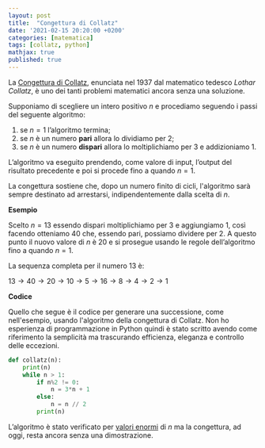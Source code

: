 ```yaml
---
layout: post
title:  "Congettura di Collatz"
date: '2021-02-15 20:20:00 +0200'
categories: [matematica]
tags: [collatz, python]
mathjax: true
published: true
---
```


La [Congettura di Collatz](https://it.wikipedia.org/wiki/Congettura_di_Collatz), enunciata nel 1937 dal matematico tedesco *Lothar Collatz*, è uno dei tanti problemi matematici ancora senza una soluzione.

Supponiamo di scegliere un intero positivo $n$ e procediamo seguendo i passi del seguente algoritmo:

1. se $n=1$ l’algoritmo termina;
2. se $n$ è un numero **pari** allora lo dividiamo per $2$;
3. se $n$ è un numero **dispari** allora lo moltiplichiamo per $3$ e addizioniamo $1$.

L’algoritmo va eseguito prendendo, come valore di input, l’output del risultato precedente e poi si procede fino a quando $n=1$.

La congettura sostiene che, dopo un numero finito di cicli, l'algoritmo sarà sempre destinato ad arrestarsi, indipendentemente dalla scelta di $n$.

**Esempio**

Scelto $n=13$ essendo dispari moltiplichiamo per $3$ e aggiungiamo $1$, così facendo otteniamo $40$ che, essendo pari, possiamo dividere per $2$. A questo punto il nuovo valore di $n$ è $20$ e si prosegue usando le regole dell’algoritmo fino a quando $n=1$.

La sequenza completa per il numero $13$ è:

$13 \rightarrow 40 \rightarrow 20 \rightarrow 10 \rightarrow 5 \rightarrow 16 \rightarrow 8 \rightarrow 4 \rightarrow 2 \rightarrow 1$

**Codice**

Quello che segue è il codice per generare una successione, come nell'esempio, usando l'algoritmo della congettura di Collatz. Non ho esperienza di programmazione in Python quindi è stato scritto avendo come riferimento la semplicità ma trascurando efficienza, eleganza e controllo delle eccezioni.

~~~ python
def collatz(n):
    print(n)
    while n > 1:
        if n%2 != 0:
            n = 3*n + 1
        else:
            n = n // 2
        print(n)
~~~

L’algoritmo è stato verificato per [valori enormi](http://www.ericr.nl/wondrous/) di $n$ ma la congettura, ad oggi, resta ancora senza una dimostrazione.

